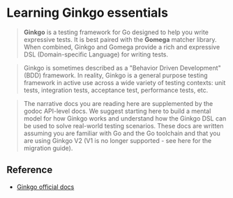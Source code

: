 # Learning Ginkgo essentials

> **Ginkgo** is a testing framework for Go designed to help you write expressive tests. It is best paired with the **Gomega** matcher library. When combined, Ginkgo and Gomega provide a rich and expressive DSL (Domain-specific Language) for writing tests.

> Ginkgo is sometimes described as a "Behavior Driven Development" (BDD) framework. In reality, Ginkgo is a general purpose testing framework in active use across a wide variety of testing contexts: unit tests, integration tests, acceptance test, performance tests, etc.

> The narrative docs you are reading here are supplemented by the godoc API-level docs. We suggest starting here to build a mental model for how Ginkgo works and understand how the Ginkgo DSL can be used to solve real-world testing scenarios. These docs are written assuming you are familiar with Go and the Go toolchain and that you are using Ginkgo V2 (V1 is no longer supported - see here for the migration guide).

>

## Reference

- [Ginkgo official docs](https://onsi.github.io/ginkgo/#installing-ginkgo)
